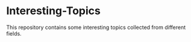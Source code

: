 # Interesting-Topics
This repository contains some interesting topics collected from different fields.

